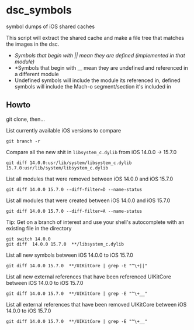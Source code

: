 # dsc_symbols
symbol dumps of iOS shared caches


This script will extract the shared cache and make a file tree that matches the images in the dsc. 
* *Symbols that begin with || mean they are defined (implemented in that module)*
* *Symbols that begin with __ mean they are undefined and referenced in a different module
* Undefined symbols will include the module its referenced in, defined symbols will include the Mach-o segment/section it's included in

## Howto

git clone, then...

List currently available iOS versions to compare
```
git branch -r
```

Compare all the new shit in `libsystem_c.dylib` from iOS 14.0.0 -> 15.7.0

```
git diff 14.0.0:usr/lib/system/libsystem_c.dylib 15.7.0:usr/lib/system/libsystem_c.dylib
```

List all modules that were removed between iOS 14.0.0 and iOS 15.7.0
```
git diff 14.0.0 15.7.0 --diff-filter=D --name-status
```

List all modules that were created between iOS 14.0.0 and iOS 15.7.0
```
git diff 14.0.0 15.7.0 --diff-filter=A --name-status
```

Tip: Get on a branch of interest and use your shell's autocomplete with an existing file in the directory
```
git switch 14.0.0
git diff  14.0.0 15.7.0  **/libsystem_c.dylib
```

List all new symbols between iOS 14.0.0 to iOS 15.7.0
```
git diff 14.0.0 15.7.0  **/UIKitCore | grep -E "^\+||"
```

List all new external references that have been referenced UIKitCore between iOS 14.0.0 to iOS 15.7.0
```
git diff 14.0.0 15.7.0  **/UIKitCore | grep -E "^\+__"
```

List all external references that have been removed UIKitCore between iOS 14.0.0 to iOS 15.7.0
```
git diff 14.0.0 15.7.0  **/UIKitCore | grep -E "^\+__"
```
